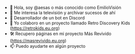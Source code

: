 - 👋 Hola, soy @aesas o más conocido como EmilioVisión
- 👀 Me interesa la televisión y archivar sucesos de ahí
- 🌱 Desarrollador de un bot en Discord
- 💞️ Yo colaboro en un proyecto llamado Retro Discovery Kids (https://retrokids.eu.org)
- 🛠️ Recupero páginas en mi proyecto Más Revivido (https://masrevivido.eu.org)
- 📫 Puedo ayudarte en algún proyecto

<!---
aesas/aesas is a ✨ special ✨ repository because its `README.md` (this file) appears on your GitHub profile.
You can click the Preview link to take a look at your changes.
--->
